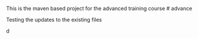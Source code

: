This is the maven based project for the advanced training course # advance




Testing the updates to the existing files 


d

